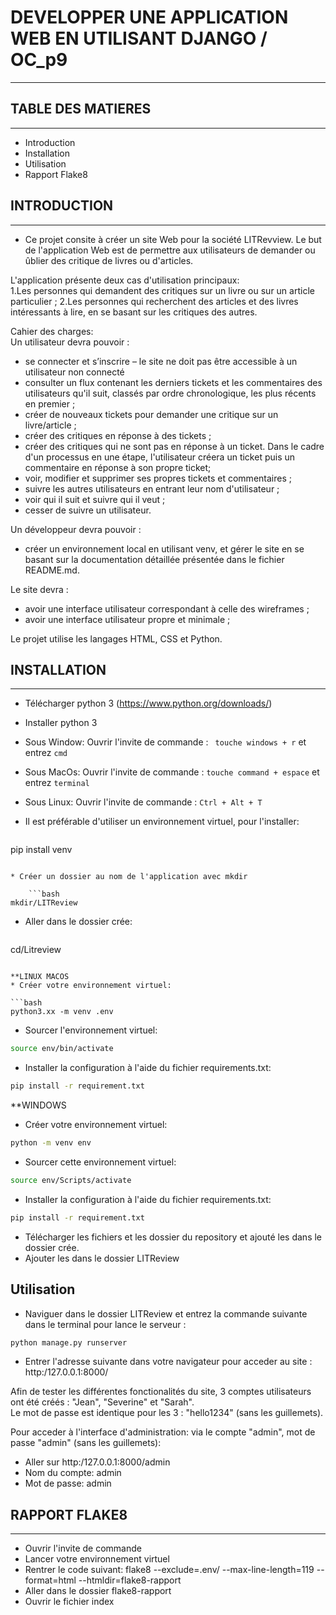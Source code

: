 # DEVELOPPER UNE APPLICATION WEB EN UTILISANT DJANGO / OC_p9
---------------------------------------------------------------


## TABLE DES MATIERES
---------------------

* Introduction
* Installation
* Utilisation
* Rapport Flake8


## INTRODUCTION
----------------

* Ce projet consite à créer un site Web pour la société LITRevview. Le but de l'application Web est de permettre aux utilisateurs de demander ou ûblier des critique de livres ou d'articles.

L'application présente deux cas d'utilisation principaux:  
  1.Les personnes qui demandent des critiques sur un livre ou sur un article particulier ;
  2.Les personnes qui recherchent des articles et des livres intéressants à lire, en se basant sur les critiques des autres.
  
Cahier des charges:  
Un utilisateur devra pouvoir :  
* se connecter et s’inscrire – le site ne doit pas être accessible à un utilisateur non connecté
* consulter un flux contenant les derniers tickets et les commentaires des utilisateurs qu'il suit, classés par ordre chronologique, les plus récents en premier ; 
* créer de nouveaux tickets pour demander une critique sur un livre/article ;
* créer des critiques en réponse à des tickets ;
* créer des critiques qui ne sont pas en réponse à un ticket. Dans le cadre d'un processus en une étape, l'utilisateur créera un ticket puis un commentaire en réponse à son propre ticket;
* voir, modifier et supprimer ses propres tickets et commentaires ; 
* suivre les autres utilisateurs en entrant leur nom d'utilisateur ;
* voir qui il suit et suivre qui il veut ;
* cesser de suivre un utilisateur. 

Un développeur devra pouvoir :
* créer un environnement local en utilisant venv, et gérer le site en se basant sur la documentation détaillée présentée dans le fichier README.md.

Le site devra :
* avoir une interface utilisateur correspondant à celle des wireframes ;
* avoir une interface utilisateur propre et minimale ;

Le projet utilise les langages HTML, CSS et Python.


## INSTALLATION
------------------

* Télécharger python 3 (https://www.python.org/downloads/)
* Installer python 3 
* Sous Window:
    Ouvrir l'invite de commande : ``` touche windows + r``` et entrez ```cmd```
* Sous MacOs:
    Ouvrir l'invite de commande : ```touche command + espace``` et entrez ```terminal```
* Sous Linux:
    Ouvrir l'invite de commande : ```Ctrl + Alt + T```
* Il est préférable d'utiliser un environnement virtuel, pour l'installer:

    ```bash
pip install venv
```

* Créer un dossier au nom de l'application avec mkdir

    ```bash
mkdir/LITReview
```

* Aller dans le dossier crée:

    ```bash
cd/Litreview
```

**LINUX MACOS
* Créer votre environnement virtuel:

```bash
python3.xx -m venv .env
```

* Sourcer l'environnement virtuel:

```bash
source env/bin/activate
```

* Installer la configuration à l'aide du fichier requirements.txt:

```bash
pip install -r requirement.txt
```

**WINDOWS
* Créer votre environnement virtuel:

```bash
python -m venv env
```

* Sourcer cette environnement virtuel:

```bash
source env/Scripts/activate
```

* Installer la configuration à l'aide du fichier requirements.txt:

```bash
pip install -r requirement.txt
```

* Télécharger les fichiers et les dossier du repository et ajouté les dans le dossier crée.
* Ajouter les dans le dossier LITReview


## Utilisation 

* Naviguer dans le dossier LITReview et entrez la commande suivante dans le terminal pour lance le serveur :
```bash
python manage.py runserver
```
* Entrer l'adresse suivante dans votre navigateur pour acceder au site : http:/127.0.0.1:8000/


Afin de tester les différentes fonctionalités du site, 3 comptes utilisateurs ont été créés : "Jean", "Severine" et "Sarah".  
Le mot de passe est identique pour les 3 : "hello1234" (sans les guillemets).

Pour acceder à l'interface d'administration: via le compte "admin", mot de passe "admin" (sans les guillemets):
* Aller sur http:/127.0.0.1:8000/admin
* Nom du compte: admin
* Mot de passe: admin

## RAPPORT FLAKE8
-------------------
* Ouvrir l'invite de commande
* Lancer votre environnement virtuel
* Rentrer le code suivant: flake8 --exclude=.env/ --max-line-length=119 --format=html --htmldir=flake8-rapport
* Aller dans le dossier flake8-rapport
* Ouvrir le fichier index




